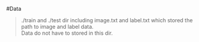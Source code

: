 #Data
>  ./train and ./test dir including image.txt and label.txt which stored the path to image and label data.  
>   Data do not have to stored in this dir.
